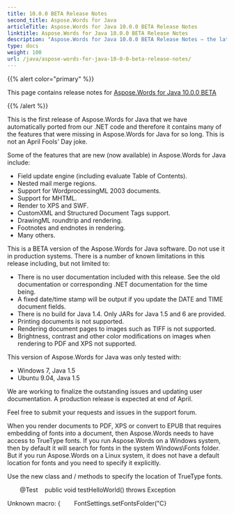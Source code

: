 ```yaml
---
title: 10.0.0 BETA Release Notes
second_title: Aspose.Words for Java
articleTitle: Aspose.Words for Java 10.0.0 BETA Release Notes
linktitle: Aspose.Words for Java 10.0.0 BETA Release Notes
description: "Aspose.Words for Java 10.0.0 BETA Release Notes – the latest updates and fixes."
type: docs
weight: 100
url: /java/aspose-words-for-java-10-0-0-beta-release-notes/
---
```


{{% alert color="primary" %}}

This page contains release notes for [Aspose.Words for Java 10.0.0 BETA](https://downloads.aspose.com/words/java/new-releases/aspose.words-for-java-10.0.0-beta/)

{{% /alert %}}

This is the first release of Aspose.Words for Java that we have automatically ported from our .NET code and therefore it contains many of the features that were missing in Aspose.Words for Java for so long. This is not an April Fools' Day joke. 

Some of the features that are new (now available) in Aspose.Words for Java include:

- Field update engine (including evaluate Table of Contents).
- Nested mail merge regions.
- Support for WordprocessingML 2003 documents.
- Support for MHTML.
- Render to XPS and SWF.
- CustomXML and Structured Document Tags support.
- DrawingML roundtrip and rendering.
- Footnotes and endnotes in rendering.
- Many others.



This is a BETA version of the Aspose.Words for Java software. Do not use it in production systems. There is a number of known limitations in this release including, but not limited to:

- There is no user documentation included with this release. See the old documentation or corresponding .NET documentation for the time being.
- A fixed date/time stamp will be output if you update the DATE and TIME document fields.
- There is no build for Java 1.4. Only JARs for Java 1.5 and 6 are provided.
- Printing documents is not supported.
- Rendering document pages to images such as TIFF is not supported.
- Brightness, contrast and other color modifications on images when rendering to PDF and XPS not supported.

This version of Aspose.Words for Java was only tested with:

- Windows 7, Java 1.5
- Ubuntu 9.04, Java 1.5



We are working to finalize the outstanding issues and updating user documentation. A production release is expected at end of April.

Feel free to submit your requests and issues in the support forum.





When you render documents to PDF, XPS or convert to EPUB that requires embedding of fonts into a document, then Aspose.Words needs to have access to TrueType fonts. If you run Aspose.Words on a Windows system, then by default it will search for fonts in the system Windows\Fonts folder. But if you run Aspose.Words on a Linux system, it does not have a default location for fonts and you need to specify it explicitly.

Use the new class and / methods to specify the location of TrueType fonts.

`    `@Test    public void testHelloWorld() throws Exception    

Unknown macro: {        FontSettings.setFontsFolder("C}






